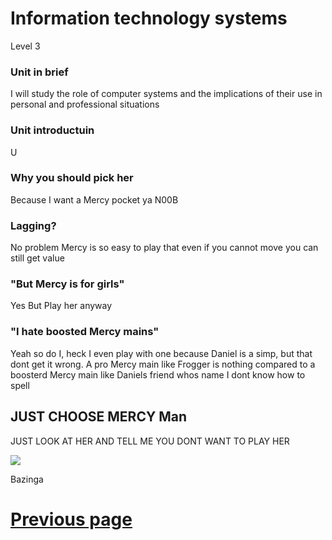# Information technology systems
Level 3

### Unit in brief
I will study the role of computer systems and the implications of their use in personal and professional situations

### Unit introductuin
U

### Why you should pick her
Because I want a Mercy pocket ya N00B

### Lagging?
No problem Mercy is so easy to play that even if you cannot move you can still get value

### "But Mercy is for girls"
Yes
But Play her anyway

### "I hate boosted Mercy mains"
Yeah so do I, heck I even play with one because Daniel is a simp, but that dont get it wrong. A pro Mercy main like Frogger is nothing compared to a boosterd Mercy main like Daniels friend whos name I dont know how to spell

## JUST CHOOSE MERCY Man

JUST LOOK AT HER AND TELL ME YOU DONT WANT TO PLAY HER

<img src="https://user-images.githubusercontent.com/46632070/100079155-3b230b80-2e3c-11eb-8683-d6549a4fbbae.png">

Bazinga




# [Previous page](https://judeicca.github.io/Blog/)
